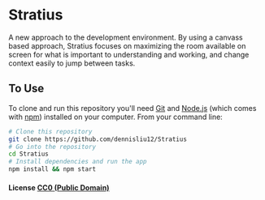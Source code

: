 # Stratius

A new approach to the development environment. By using a canvass based approach, Stratius focuses on maximizing the room available on screen for what is important to understanding and working, and change context easily to jump between tasks.

## To Use

To clone and run this repository you'll need [Git](https://git-scm.com) and [Node.js](https://nodejs.org/en/download/) (which comes with [npm](http://npmjs.com)) installed on your computer. From your command line:

```bash
# Clone this repository
git clone https://github.com/dennisliu12/Stratius
# Go into the repository
cd Stratius
# Install dependencies and run the app
npm install && npm start
```

#### License [CC0 (Public Domain)](LICENSE.md)
